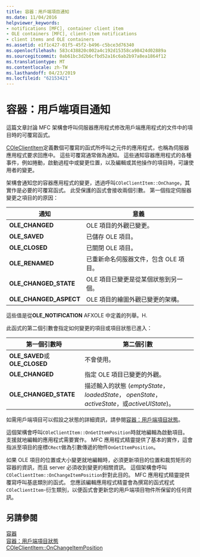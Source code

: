 ```yaml
---
title: 容器：用戶端項目通知
ms.date: 11/04/2016
helpviewer_keywords:
- notifications [MFC], container client item
- OLE containers [MFC], client-item notifications
- client items and OLE containers
ms.assetid: e1f1c427-01f5-45f2-b496-c5bce3d76340
ms.openlocfilehash: 583c438820c002a4c192d15358ca98424d02889a
ms.sourcegitcommit: 0ab61bc3d2b6cfbd52a16c6ab2b97a8ea1864f12
ms.translationtype: MT
ms.contentlocale: zh-TW
ms.lasthandoff: 04/23/2019
ms.locfileid: "62153421"
---
```

# <a name="containers-client-item-notifications"></a>容器：用戶端項目通知

這篇文章討論 MFC 架構會呼叫伺服器應用程式修改用戶端應用程式的文件中的項目時的可覆寫函式。

[COleClientItem](../mfc/reference/coleclientitem-class.md)定義數個可覆寫的函式所呼叫之元件的應用程式，也稱為伺服器應用程式要求回應中。 這些可覆寫通常做為通知。 這些通知容器應用程式的各種事件，例如捲動，啟動過程中或變更位置，以及編輯或其他操作的項目時，可讓使用者的變更。

架構會通知您的容器應用程式的變更，透過呼叫`COleClientItem::OnChange`，其實作是必要的可覆寫函式。 此受保護的函式會接收兩個引數。 第一個指定伺服器變更之項目的的原因：

|通知|意義|
|------------------|-------------|
|**OLE_CHANGED**|OLE 項目的外觀已變更。|
|**OLE_SAVED**|已儲存 OLE 項目。|
|**OLE_CLOSED**|已關閉 OLE 項目。|
|**OLE_RENAMED**|已重新命名伺服器文件，包含 OLE 項目。|
|**OLE_CHANGED_STATE**|OLE 項目已變更是從某個狀態到另一個。|
|**OLE_CHANGED_ASPECT**|OLE 項目的繪圖外觀已變更的架構。|

這些值是從**OLE_NOTIFICATION** AFXOLE 中定義的列舉。H.

此函式的第二個引數會指定如何變更的項目或項目狀態已進入：

|第一個引數時|第二個引數|
|----------------------------|---------------------|
|**OLE_SAVED**或**OLE_CLOSED**|不會使用。|
|**OLE_CHANGED**|指定 OLE 項目已變更的外觀。|
|**OLE_CHANGED_STATE**|描述輸入的狀態 (*emptyState*， *loadedState*， *openState*， *activeState*，或*activeUIState*)。|

如需用戶端項目可以假設之狀態的詳細資訊，請參閱[容器：用戶端項目狀態](../mfc/containers-client-item-states.md)。

這個架構會呼叫`COleClientItem::OnGetItemPosition`時就地編輯為啟動項目。 支援就地編輯的應用程式需要實作。 MFC 應用程式精靈提供了基本的實作，這會指派至項目的座標`CRect`做為引數傳遞的物件`OnGetItemPosition`。

如果 OLE 項目的位置或大小變更就地編輯時，必須更新項目的位置和裁剪矩形的容器的資訊，而且 server 必須收到變更的相關資訊。 這個架構會呼叫`COleClientItem::OnChangeItemPosition`針對此目的。 MFC 應用程式精靈提供覆寫呼叫基底類別的函式。 您應該編輯應用程式精靈會為撰寫的函式程式`COleClientItem`-衍生類別，以便函式會更新您的用戶端項目物件所保留的任何資訊。

## <a name="see-also"></a>另請參閱

[容器](../mfc/containers.md)<br/>
[容器：用戶端項目狀態](../mfc/containers-client-item-states.md)<br/>
[COleClientItem::OnChangeItemPosition](../mfc/reference/coleclientitem-class.md#onchangeitemposition)
